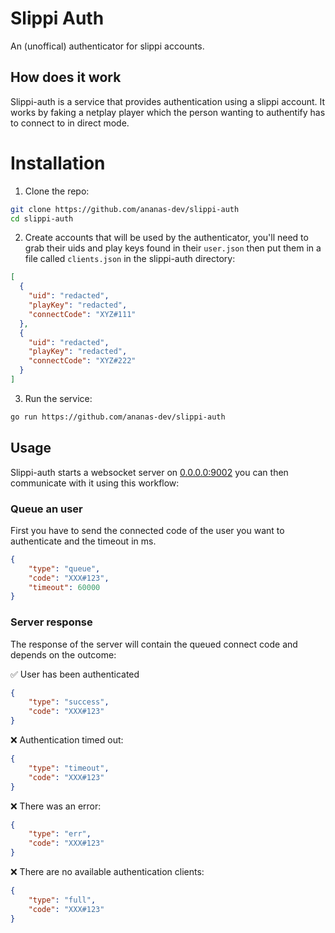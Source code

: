 # Slippi Auth

An (unoffical) authenticator for slippi accounts.

## How does it work

Slippi-auth is a service that provides authentication using a slippi account. It works by faking a netplay player which the person wanting to authentify has to connect to in direct mode.

# Installation

1. Clone the repo:

```sh 
git clone https://github.com/ananas-dev/slippi-auth
cd slippi-auth
```

2. Create accounts that will be used by the authenticator, you'll need to grab their uids and play keys found in their `user.json` then put them in a file called `clients.json` in the slippi-auth directory:

```json
[
  {
    "uid": "redacted",
    "playKey": "redacted",
    "connectCode": "XYZ#111"
  },
  {
    "uid": "redacted",
    "playKey": "redacted",
    "connectCode": "XYZ#222"
  }
]
```

3. Run the service:

```sh
go run https://github.com/ananas-dev/slippi-auth
```

## Usage

Slippi-auth starts a websocket server on [0.0.0.0:9002](0.0.0.0:9002) you can then communicate with it using this workflow:

### Queue an user

First you have to send the connected code of the user you want to authenticate and the timeout in ms.

```json
{
    "type": "queue",
    "code": "XXX#123",
    "timeout": 60000
}
```

### Server response

The response of the server will contain the queued connect code and depends on the outcome:

✅ User has been authenticated

```json
{
    "type": "success",
    "code": "XXX#123"
}
```

❌ Authentication timed out:

```json
{
    "type": "timeout",
    "code": "XXX#123"
}
```

❌ There was an error:

```json
{
    "type": "err",
    "code": "XXX#123"
}
```

❌ There are no available authentication clients:

```json
{
    "type": "full",
    "code": "XXX#123"
}
```
